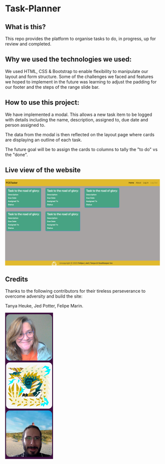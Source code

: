 # Task-Planner

## What is this?

This repo provides the platform to organise tasks to do, in progress, up for review and completed.

## Why we used the technologies we used:

We used HTML, CSS & Bootstrap to enable flexibility to manipulate our layout and form structure. Some of the challenges we faced and features we hoped to implement in the future was learning to adjust the padding for our footer and the steps of the range slide bar.

## How to use this project:

We have implemented a modal. This allows a new task item to be logged with details including the name, description, assigned to, due date and person assigned to.

The data from the modal is then reflected on the layout page where cards are displaying an outline of each task.

The future goal will be to assign the cards to columns to tally the "to do" vs the "done".

## Live view of the website

![](./Images/live-site.png)

## Credits

Thanks to the following contributors for their tireless perseverance to overcome adversity and build the site:

Tanya Heuke, Jed Potter, Felipe Marin.

![](./Images/credits-image.png)
